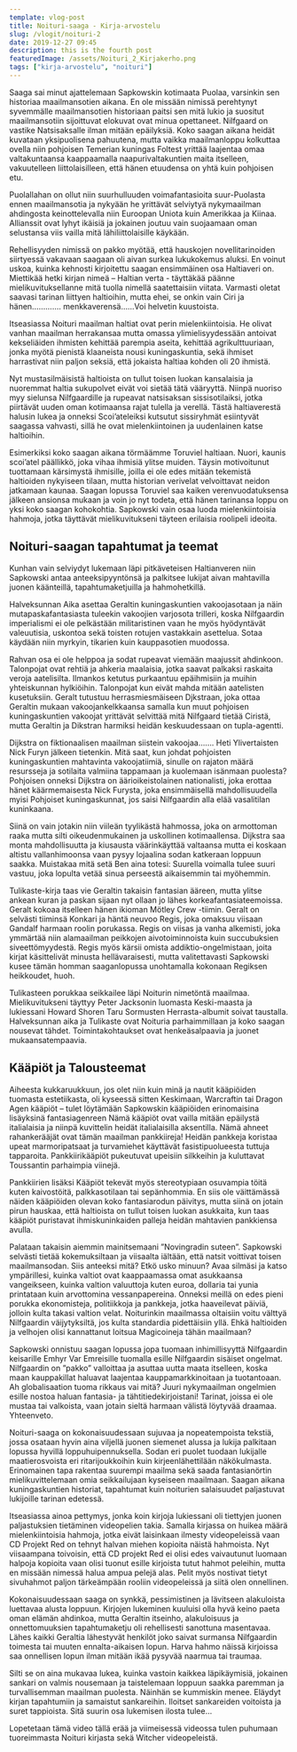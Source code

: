 ```yaml
---
template: vlog-post
title: Noituri-saaga - Kirja-arvostelu
slug: /vlogit/noituri-2
date: 2019-12-27 09:45
description: this is the fourth post
featuredImage: /assets/Noituri_2_Kirjakerho.png
tags: ["kirja-arvostelu", "noituri"]
---
```

Saaga sai minut ajattelemaan Sapkowskin kotimaata Puolaa, varsinkin sen historiaa maailmansotien aikana.  En ole missään nimissä perehtynyt syvemmälle maailmansotien historiaan paitsi sen mitä lukio ja suositut maailmansotiin sijoittuvat elokuvat ovat minua opettaneet. 
Nilfgaard on vastike Natsisaksalle ilman mitään epäilyksiä. Koko saagan aikana heidät kuvataan yksipuolisena pahuutena, mutta vaikka maailmanloppu kolkuttaa ovella niin pohjoisen Temerian kuningas Foltest yrittää laajentaa omaa valtakuntaansa kaappaamalla naapurivaltakuntien maita itselleen, vakuutelleen liittolaisilleen, että hänen etuudensa on yhtä kuin pohjoisen etu. 

Puolallahan on ollut niin suurhulluuden voimafantasioita suur-Puolasta ennen maailmansotia ja nykyään he yrittävät selviytyä nykymaailman ahdingosta keinottelevalla niin Euroopan Uniota kuin Amerikkaa ja Kiinaa. Allianssit ovat lyhyt ikäisiä ja jokainen joutuu vain suojaamaan oman selustansa viis vailla mitä lähiliittolaisille käykään.

Rehellisyyden nimissä on pakko myötää, että hauskojen novellitarinoiden siirtyessä vakavaan saagaan oli aivan surkea lukukokemus aluksi. En voinut uskoa, kuinka kehnosti kirjoitettu saagan ensimmäinen osa Haltiaveri on. Miettikää hetki kirjan nimeä – Haltian verta - täyttäkää päänne mielikuvituksellanne mitä tuolla nimellä saatettaisiin viitata. Varmasti oletat saavasi tarinan liittyen haltioihin, mutta ehei, se onkin vain Ciri ja hänen…………. menkkaverensä……Voi helvetin kuustoista. 

Itseasiassa Noituri maailman haltiat ovat perin mielenkiintoisia. He olivat vanhan maailman herrakansaa mutta omassa ylimielisyydessään antoivat kekseliäiden ihmisten kehittää parempia aseita, kehittää agrikulttuuriaan, jonka myötä pienistä klaaneista nousi kuningaskuntia, sekä ihmiset harrastivat niin paljon seksiä, että jokaista haltiaa kohden oli 20 ihmistä. 

Nyt mustasilmäisistä haltioista on tullut toisen luokan kansalaisia ja nuoremmat haltia sukupolvet eivät voi sietää tätä vääryyttä.  Niinpä nuoriso myy sielunsa Nilfgaardille ja rupeavat natsisaksan sissisotilaiksi, jotka piirtävät uuden oman kotimaansa rajat tulella ja verellä.  Tästä haltiaverestä halusin lukea ja onneksi Scoi’ateleiksi kutsutut sissiryhmät esiintyvät saagassa vahvasti, sillä he ovat mielenkiintoinen ja uudenlainen katse haltioihin.

Esimerkiksi koko saagan aikana törmäämme Toruviel haltiaan. Nuori, kaunis scoi’atel päällikkö, joka vihaa ihmisiä ylitse muiden. Täysin motivoitunut tuottamaan kärsimystä ihmisille, joilla ei ole edes mitään tekemistä haltioiden nykyiseen tilaan, mutta historian verivelat velvoittavat neidon jatkamaan kaunaa. Saagan lopussa Toruviel saa kaiken verenvuodatuksensa jälkeen ansionsa mukaan ja voin jo nyt todeta, että hänen tarinansa loppu on yksi koko saagan kohokohtia. Sapkowski vain osaa luoda mielenkiintoisia hahmoja, jotka täyttävät mielikuvitukseni täyteen erilaisia roolipeli ideoita.

## Noituri-saagan tapahtumat ja teemat

Kunhan vain selviydyt lukemaan läpi pitkäveteisen Haltianveren niin Sapkowski antaa anteeksipyyntönsä ja palkitsee lukijat aivan mahtavilla juonen käänteillä, tapahtumaketjuilla ja hahmohetkillä.  

Halveksunnan Aika asettaa Geraltin kuningaskuntien vakoojasotaan ja näin mutapaskafantasiasta tuleekin vakoojien varjosota trilleri, koska Nilfgaardin imperialismi ei ole pelkästään militaristinen vaan he myös hyödyntävät valeuutisia, uskontoa sekä toisten rotujen vastakkain asettelua. Sotaa käydään niin myrkyin, tikarien kuin kauppasotien muodossa. 

Rahvan osa ei ole helppoa ja sodat rupeavat viemään maajussit ahdinkoon. Talonpojat ovat rehtiä ja ahkeria maalaisia, jotka saavat palkaksi raskaita veroja aatelisilta. Ilmankos ketutus purkaantuu epäihmisiin ja muihin yhteiskunnan hylkiöihin. Talonpojat kun eivät mahda mitään aatelisten kusetuksiin. Geralt tutustuu herrasmiesmäiseen Djkstraan, joka ottaa Geraltin mukaan vakoojankelkkaansa samalla kun muut pohjoisen kuningaskuntien vakoojat yrittävät selvittää mitä Nilfgaard tietää Ciristä, mutta Geraltin ja Dikstran harmiksi heidän keskuudessaan on tupla-agentti.

Dijkstra on fiktionaalisen maailman siistein vakoojaa……. Heti Ylivertaisten Nick Furyn jälkeen tietenkin.  Mitä saat, kun johdat pohjoisten kuningaskuntien mahtavinta vakoojatiimiä, sinulle on rajaton määrä resursseja ja sotilaita valmiina tappamaan ja kuolemaan isänmaan puolesta? Pohjoisen onneksi Dijkstra on äärioikeistolainen nationalisti, joka erottaa hänet käärmemaisesta Nick Furysta, joka ensimmäisellä mahdollisuudella myisi Pohjoiset kuningaskunnat, jos saisi Nilfgaardin alla elää vasalitilan kuninkaana.

Siinä on vain jotakin niin viileän tyylikästä hahmossa, joka on armottoman raaka mutta silti oikeudenmukainen ja uskollinen kotimaallensa. Dijkstra saa monta mahdollisuutta ja kiusausta väärinkäyttää valtaansa mutta ei koskaan altistu vallanhimoonsa vaan pysyy lojaalina sodan katkeraan loppuun saakka. Muistakaa mitä setä Ben aina totesi: Suurella voimalla tulee suuri vastuu, joka lopulta vetää sinua perseestä aikaisemmin tai myöhemmin.

Tulikaste-kirja taas vie Geraltin takaisin fantasian ääreen, mutta ylitse ankean kuran ja paskan sijaan nyt ollaan jo lähes korkeafantasiateemoissa. Geralt kokoaa itselleen hänen ikioman Mötley Crew -tiimin.  Geralt on selvästi tiiminsä Konkari ja häntä neuvoo Regis, joka omaksuu viisaan Gandalf harmaan roolin porukassa. Regis on viisas ja vanha alkemisti, joka ymmärtää niin alamaailman peikkojen aivotoiminnoista kuin succubuksien siveettömyydestä. Regis myös kärsii omista addiktio-ongelmistaan, joita kirjat käsittelivät minusta hellävaraisesti, mutta valitettavasti Sapkowski kusee tämän homman saaganlopussa unohtamalla kokonaan Regiksen heikkoudet, huoh.

Tulikasteen porukkaa seikkailee läpi Noiturin nimetöntä maailmaa. Mielikuvitukseni täyttyy Peter Jacksonin luomasta Keski-maasta ja lukiessani Howard Shoren Taru Sormusten Herrasta-albumit soivat taustalla. Halveksunnan aika ja Tulikaste ovat Noituria parhaimmillaan ja koko saagan nousevat tähdet. Toimintakohtaukset ovat henkeäsalpaavia ja juonet mukaansatempaavia. 

## Kääpiöt ja Talousteemat

Aiheesta kukkaruukkuun, jos olet niin kuin minä ja nautit kääpiöiden tuomasta estetiikasta, oli kyseessä sitten Keskimaan, Warcraftin tai Dragon Agen kääpiöt – tulet löytämään Sapkowskin kääpiöiden erinomaisina lisäyksinä fantasiagenreen
Nämä kääpiöt ovat vailla mitään epäilystä italialaisia ja niinpä kuvittelin heidät italialaisilla aksentilla. Nämä ahneet rahankerääjät ovat tämän maailman pankkiireja! Heidän pankkeja koristaa upeat marmoripatsaat ja turvamiehet käyttävät fasistipuolueesta tuttuja tapparoita. Pankkiirikääpiöt pukeutuvat upeisiin silkkeihin ja kuluttavat Toussantin parhaimpia viinejä.

Pankkiirien lisäksi Kääpiöt tekevät myös stereotypiaan osuvampia töitä kuten kaivostöitä, palkkasotilaan tai sepänhommia. En siis ole väittämässä näiden kääpiöiden olevan koko fantasiarodun päivitys, mutta siinä on jotain pirun hauskaa, että haltioista on tullut toisen luokan asukkaita, kun taas kääpiöt puristavat ihmiskuninkaiden palleja heidän mahtavien pankkiensa avulla. 

Palataan takaisin aiemmin mainitsemaani ”Novingradin suteen”. Sapkowski selvästi tietää kokemuksiltaan ja viisaalta iältään, että natsit voittivat toisen maailmansodan. Siis anteeksi mitä? Etkö usko minuun? Avaa silmäsi ja katso ympärillesi, kuinka valtiot ovat kaappaamassa omat asukkaansa vangeikseen, kuinka valtion valuuttoja kuten euroa, dollaria tai yunia printataan kuin arvottomina vessanpapereina. Onneksi meillä on edes pieni porukka ekonomisteja, politiikkoja ja pankkeja, jotka haaveilevat päiviä, jolloin kulta takasi valtion velat. Noiturinkin maailmassa oltaisiin voitu välttyä Nilfgaardin väijytyksiltä, jos kulta standardia pidettäisiin yllä. Ehkä haltioiden ja velhojen olisi kannattanut loitsua Magicoineja tähän maailmaan?

Sapkowski onnistuu saagan lopussa jopa tuomaan inhimillisyyttä Nilfgaardin keisarille Emhyr Var Emreisille tuomalla esille Nilfgaardin sisäiset ongelmat.   Nilfgaardin on ”pakko” valloittaa ja asuttaa uutta maata itselleen, koska maan kauppakillat haluavat laajentaa kauppamarkkinoitaan ja tuotantoaan. Ah globalisaation tuoma rikkaus vai mitä? Juuri nykymaailman ongelmien esille nostoa haluan fantasia- ja tähtitiedekirjoistani! Tarinat, joissa ei ole mustaa tai valkoista, vaan jotain sieltä harmaan välistä löytyvää draamaa.
Yhteenveto.

Noituri-saaga on kokonaisuudessaan sujuvaa ja nopeatempoista tekstiä, jossa osataan hyvin aina viljellä juonen siemenet alussa ja lukija palkitaan lopussa hyvillä loppuhuipennuksella. Sodan eri puolet tuodaan lukijalle maatierosvoista eri ritarijoukkoihin kuin kirjeenlähettilään näkökulmasta. Erinomainen tapa rakentaa suurempi maailma sekä saada fantasianörtin mielikuvittelemaan omia seikkailujaan kyseiseen maailmaan.  Saagan aikana kuningaskuntien historiat, tapahtumat kuin noiturien salaisuudet paljastuvat lukijoille tarinan edetessä.

Itseasiassa ainoa pettymys, jonka koin kirjoja lukiessani oli tiettyjen juonen paljastuksien tietäminen videopelien takia. Samalla kirjassa on huikea määrä mielenkiintoisia hahmoja, jotka eivät laisinkaan ilmesty videopeleissä vaan CD Projekt Red on tehnyt halvan miehen kopioita näistä hahmoista. 
Nyt viisaampana toivoisin, että CD projekt Red ei olisi edes vaivautunut luomaan halpoja kopioita vaan olisi tuonut esille kirjoista tutut hahmot peleihin, mutta en missään nimessä halua ampua pelejä alas. Pelit myös nostivat tietyt sivuhahmot paljon tärkeämpään rooliin videopeleissä ja siitä olen onnellinen.

Kokonaisuudessaan saaga on synkkä, pessimistinen ja lävitseen alakuloista luettavaa alusta loppuun. Kirjojen lukeminen kuuluisi olla hyvä keino paeta oman elämän ahdinkoa, mutta Geraltin itseinho, alakuloisuus ja onnettomuuksien tapahtumaketju oli rehellisesti sanottuna masentavaa. 
Lähes kaikki Geraltia lähestyvät henkilöt joko saivat surmansa Nilfgaardin toimesta tai muuten ennalta-aikaisen lopun. Harva hahmo näissä kirjoissa saa onnellisen lopun ilman mitään ikää pysyvää naarmua tai traumaa. 

Silti se on aina mukavaa lukea, kuinka vastoin kaikkea läpikäymisiä, jokainen sankari on valmis nousemaan ja taistelemaan loppuun saakka paremman ja turvallisemman maailman puolesta. Näinhän se kummiskin menee. Eläydyt kirjan tapahtumiin ja samaistut sankareihin. Iloitset sankareiden voitoista ja suret tappioista. Sitä suurin osa lukemisen ilosta tulee…

Lopetetaan tämä video tällä erää ja viimeisessä videossa tulen puhumaan tuoreimmasta Noituri kirjasta sekä Witcher videopeleistä.
